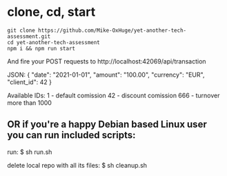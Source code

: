 # clone, cd, start
```
git clone https://github.com/Mike-OxHuge/yet-another-tech-assessment.git
cd yet-another-tech-assessment
npm i && npm run start
```

And fire your POST requests to http://localhost:42069/api/transaction

JSON:
{
"date": "2021-01-01",
"amount": "100.00",
"currency": "EUR",
"client_id": 42
}

Available IDs:
1 - default comission
42 - discount comission
666 - turnover more than 1000

## OR if you're a happy Debian based Linux user you can run included scripts:

run:
$ sh run.sh

delete local repo with all its files:
$ sh cleanup.sh

